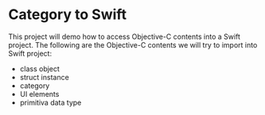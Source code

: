 #  Category to Swift 

This project will demo how to access Objective-C contents into a Swift project.
The following are the Objective-C contents we will try to import into Swift project:
- class object 
- struct instance
- category 
- UI elements 
- primitiva data type 

